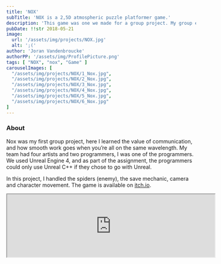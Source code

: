 ```yaml
---
title: 'NOX'
subTitle: 'NOX is a 2,5D atmospheric puzzle platformer game.'
description: 'This game was one we made for a group project. My group existed of four artists and two programmers, of which I was one.NOX is a 2,5D atmospheric puzzle platformer game.<br/>We used Unreal Engine 4.26, and we programmed in Unreal C++. We also used Perforce to synchronize everything.'
pubDate: !!str 2018-05-21
image:
  url: '/assets/img/projects/NOX.jpg'
  alt: ';('
author: 'Joran Vandenbroucke'
authorPP: '/assets/img/ProfilePicture.png'
tags: [ "NOX", "nox", "Game" ]
carouselImages: [
  "/assets/img/projects/NOX/1_Nox.jpg",
  "/assets/img/projects/NOX/2_Nox.jpg",
  "/assets/img/projects/NOX/3_Nox.jpg",
  "/assets/img/projects/NOX/4_Nox.jpg",
  "/assets/img/projects/NOX/5_Nox.jpg",
  "/assets/img/projects/NOX/6_Nox.jpg"
]
---
```


### About

Nox was my first group project, here I learned the value of communication, and how smooth work goes when you’re all on
the same wavelength.
My team had four artists and two programmers, I was one of the programmers.
We used Unreal Engine 4, and as part of the assignment, the programmers could only use Unreal C++ if they chose to go
with Unreal.

In this project, I handled the spiders (enemy), the save mechanic, camera and character movement.
The game is available on <a href="https://silkevdsmissen.itch.io/nox">itch.io</a>.

<div class="text-center">
    <iframe src="https://itch.io/embed/916038" width="552" height="167">
        <a href="https://silkevdsmissen.itch.io/nox">NOX by SilkevdSmissen, TerSTARboy55, Little Shiota, 1KawaiiTomato, Bente Schoone, leo_newman</a>
    </iframe>
</div>